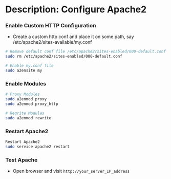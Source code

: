 # Description: Configure Apache2

### Enable Custom HTTP Configuration
- Create a custom http conf and place it on some path, say /etc/apache2/sites-available/my.conf

```bash
# Remove default conf file /etc/apache2/sites-enabled/000-default.conf
sudo rm /etc/apache2/sites-enabled/000-default.conf

# Enable my.conf file
sudo a2ensite my
```

### Enable Modules
```bash
# Proxy Modules 
sudo a2enmod proxy
sudo a2enmod proxy_http

# Reqrite Modules
sudo a2enmod rewrite
```

### Restart Apache2
```bash
Restart Apache2
sudo service apache2 restart
```

### Test Apache
- Open browser and visit `http://your_server_IP_address`

